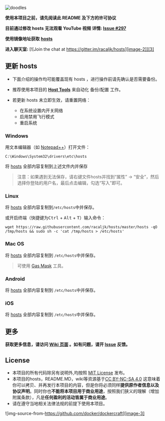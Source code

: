![doodles][image-1]

**使用本项目之前，请先阅读此 README 及下方的许可协议**

**目前通过修改 hosts 无法观看 YouTube 视频 详情: [Issue #297][1]**

**使用镜像地址获取** [**hosts**][2]

**进入聊天室:** [![Join the chat at https://gitter.im/racaljk/hosts][image-2]][3]


## 更新 hosts
* 下面介绍的操作均可能覆盖现有 hosts ，进行操作前请先确认是否需要备份。
* 推荐使用本项目的 [**Host Tools**][4] 来自动化 备份/配置 工作。

* 若更新 hosts 未立即生效，请重置网络：
  - 在系统设置内开关网络
  - 启用禁用飞行模式
  - 重启系统

### Windows
用文本编辑器（如 [Notepad++][5]）打开文件：

	C:\Windows\System32\drivers\etc\hosts

将 [hosts][6] 全部内容复制到上述文件内并保存

> 注意：如果遇到无法保存，请右键文件hosts并找到“属性” -\> “安全”，然后选择你登陆的用户名，最后点击编辑，勾选“写入”即可。

### Linux
将 [hosts][7] 全部内容复制到`/etc/hosts`中并保存。

或开启终端（快捷键为<kbd>Ctrl</kbd> + <kbd>Alt</kbd> + <kbd>T</kbd>）输入命令：

	wget https://raw.githubusercontent.com/racaljk/hosts/master/hosts -qO /tmp/hosts && sudo sh -c 'cat /tmp/hosts > /etc/hosts'

### Mac OS
将 [hosts][8] 全部内容复制到 `/etc/hosts`中并保存。

> 可使用 [Gas Mask][9] 工具。

### Android
将 [hosts][10] 全部内容复制到 `/etc/hosts`中并保存。

### iOS
将 [hosts][11] 全部内容复制到 `/etc/hosts`中并保存。


## 更多
**获取更多信息，请访问 [Wiki 页面][12] 。如有问题，请开 [Issue][13] 反馈。**


## License
- 本项目的所有代码除另有说明外,均按照 [MIT License][14] 发布。
- 本项目的hosts，README.MD，wiki等资源基于[CC BY-NC-SA 4.0][15]
这意味着你可以拷贝、并再发行本项目的内容，但是你将必须同样**提供原作者信息以及协议声明**。同时你也**不能将本项目用于商业用途**，按照我们狭义的理解（增加附属条款），凡是**任何盈利的活动皆属于商业用途**。
- 请在遵守当地相关法律法规的前提下使用本项目。

![img-source-from-https://github.com/docker/dockercraft][image-3]

[1]:	https://github.com/racaljk/hosts/issues/297
[2]:	https://coding.net/u/scaffrey/p/hosts/git/raw/master/hosts
[3]:	https://gitter.im/racaljk/hosts?utm_source=badge&utm_medium=badge&utm_campaign=pr-badge&utm_content=badge
[4]:	https://github.com/racaljk/hosts/tree/master/tools
[5]:	https://notepad-plus-plus.org/
[6]:	https://raw.githubusercontent.com/racaljk/hosts/master/hosts
[7]:	https://raw.githubusercontent.com/racaljk/hosts/master/hosts
[8]:	https://raw.githubusercontent.com/racaljk/hosts/master/hosts
[9]:	http://clockwise.ee/
[10]:	https://raw.githubusercontent.com/racaljk/hosts/master/hosts
[11]:	https://raw.githubusercontent.com/racaljk/hosts/master/hosts
[12]:	https://github.com/racaljk/hosts/wiki
[13]:	https://github.com/racaljk/hosts/issues
[14]:	https://github.com/racaljk/hosts/blob/master/LICENSE
[15]:	https://creativecommons.org/licenses/by-nc-sa/4.0/

[image-1]:	https://www.google.com/logos/doodles/2016/teachers-day-2016-us-6296626244091904.2-hp2x.gif
[image-2]:	https://badges.gitter.im/racaljk/hosts.svg
[image-3]:	https://github.com/docker/dockercraft/raw/master/docs/img/contribute.png?raw=true